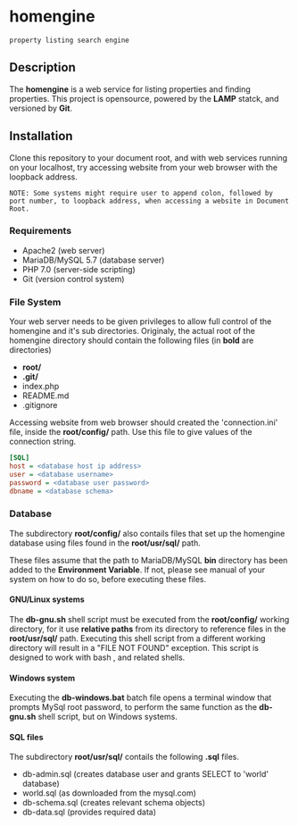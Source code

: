 # homengine
``` 
property listing search engine 
```

## Description

The **homengine** is a web service for listing properties and finding properties. 
This project is opensource, powered by the **LAMP** statck, and versioned by **Git**.

## Installation
Clone this repository to your document root, and with web services running on your localhost, try accessing website from your web browser with the loopback address.
```
NOTE: Some systems might require user to append colon, followed by port number, to loopback address, when accessing a website in Document Root.
```
### Requirements
* Apache2 (web server)
* MariaDB/MySQL 5.7 (database server)
* PHP 7.0 (server-side scripting)
* Git (version control system)

### File System
Your web server needs to be given privileges to allow full control of the homengine and it's sub directories.
Originaly, the actual root of the homengine directory should contain the following files (in **bold** are directories)
* **root/**
* **.git/**
* index.php
* README.md
* .gitignore

Accessing website from web browser should created the 'connection.ini' file, inside the **root/config/** path. Use this file to give values of the connection string.
```ini
[SQL]
host = <database host ip address>
user = <database username>
password = <database user password>
dbname = <database schema>
```
### Database
The subdirectory **root/config/** also contails files that set up the homengine database using files found in the **root/usr/sql/** path.

These files assume that the path to MariaDB/MySQL **bin** directory has been added to the **Environment Variable**.
If not, please see manual of your system on how to do so, before executing these files.

#### GNU/Linux systems
The **db-gnu.sh** shell script must be executed from the **root/config/** working directory, for it use **relative paths** from its directory to reference files in the **root/usr/sql/** path. Executing this shell script from a different working directory will result in a "FILE NOT FOUND" exception.
This script is designed to work with bash , and related shells.

#### Windows system
Executing the **db-windows.bat** batch file opens a terminal window that prompts MySql root password, to perform the same function as the **db-gnu.sh** shell script, but on Windows systems.

#### SQL files
The subdirectory **root/usr/sql/** contails the following **.sql** files.
* db-admin.sql (creates database user and grants SELECT to 'world' database)
* world.sql	(as downloaded from the mysql.com)
* db-schema.sql	(creates relevant schema objects)
* db-data.sql	(provides required data)

